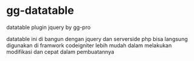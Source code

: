 # gg-datatable
datatable plugin jquery by gg-pro

datatable ini di bangun dengan jquery dan serverside php
bisa langsung digunakan di framwork codeigniter
lebih mudah dalam melakukan modifikasi
dan cepat dalam pembuatannya
